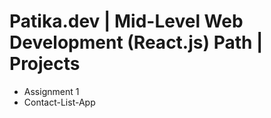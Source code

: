 # Patika.dev | Mid-Level Web Development (React.js) Path | Projects

- Assignment 1
- Contact-List-App
